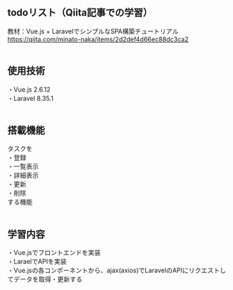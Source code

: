 ## todoリスト（Qiita記事での学習）
教材：Vue.js + LaravelでシンプルなSPA構築チュートリアル<br>
https://qiita.com/minato-naka/items/2d2def4d66ec88dc3ca2
<br><br>

## 使用技術
・Vue.js 2.6.12<br>
・Laravel 8.35.1
<br><br>

## 搭載機能
タスクを<br>
・登録<br>
・一覧表示<br>
・詳細表示<br>
・更新<br>
・削除<br>
する機能
<br><br>

## 学習内容
・Vue.jsでフロントエンドを実装<br>
・LaraelでAPIを実装<br>
・Vue.jsの各コンポーネントから、ajax(axios)でLaravelのAPIにリクエストしてデータを取得・更新する
